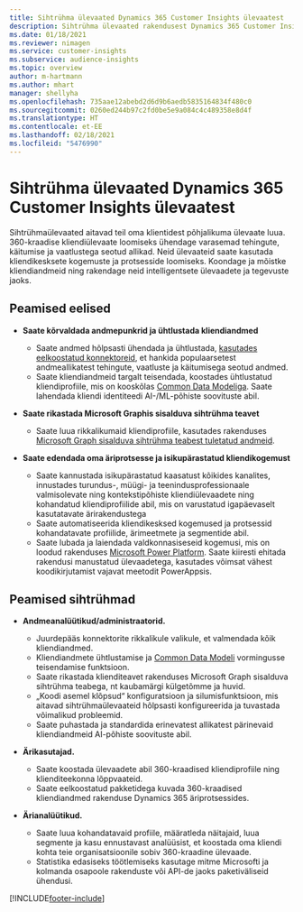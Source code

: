 ```yaml
---
title: Sihtrühma ülevaated Dynamics 365 Customer Insights ülevaatest
description: Sihtrühma ülevaated rakendusest Dynamics 365 Customer Insights.
ms.date: 01/18/2021
ms.reviewer: nimagen
ms.service: customer-insights
ms.subservice: audience-insights
ms.topic: overview
author: m-hartmann
ms.author: mhart
manager: shellyha
ms.openlocfilehash: 735aae12abebd2d6d9b6aedb5835164834f480c0
ms.sourcegitcommit: 0260ed244b97c2fd0be5e9a084c4c489358e8d4f
ms.translationtype: HT
ms.contentlocale: et-EE
ms.lasthandoff: 02/18/2021
ms.locfileid: "5476990"
---
```

# <a name="audience-insights-for-dynamics-365-customer-insights-overview"></a>Sihtrühma ülevaated Dynamics 365 Customer Insights ülevaatest

Sihtrühmaülevaated aitavad teil oma klientidest põhjalikuma ülevaate luua. 360-kraadise kliendiülevaate loomiseks ühendage varasemad tehingute, käitumise ja vaatlustega seotud allikad. Neid ülevaateid saate kasutada kliendikesksete kogemuste ja protsesside loomiseks. Koondage ja mõistke kliendiandmeid ning rakendage neid intelligentsete ülevaadete ja tegevuste jaoks.

## <a name="main-benefits"></a>Peamised eelised 

- **Saate kõrvaldada andmepunkrid ja ühtlustada kliendiandmed**

  - Saate andmed hõlpsasti ühendada ja ühtlustada, [kasutades eelkoostatud konnektoreid](data-sources.md), et hankida populaarsetest andmeallikatest tehingute, vaatluste ja käitumisega seotud andmed.
  - Saate kliendiandmeid targalt teisendada, koostades ühtlustatud kliendiprofiile, mis on kooskõlas [Common Data Modeliga](https://docs.microsoft.com/common-data-model/). Saate lahendada kliendi identiteedi AI-/ML-põhiste soovituste abil.

- **Saate rikastada Microsoft Graphis sisalduva sihtrühma teavet**

  - Saate luua rikkalikumaid kliendiprofiile, kasutades rakenduses [Microsoft Graph sisalduva sihtrühma teabest tuletatud andmeid](enrichment-microsoft-graph.md).  

- **Saate edendada oma äriprotsesse ja isikupärastatud kliendikogemust**

  - Saate kannustada isikupärastatud kaasatust kõikides kanalites, innustades turundus-, müügi- ja teenindusprofessionaale valmisolevate ning kontekstipõhiste kliendiülevaadete ning kohandatud kliendiprofiilide abil, mis on varustatud igapäevaselt kasutatavate ärirakendustega
  - Saate automatiseerida kliendikesksed kogemused ja protsessid kohandatavate profiilide, ärimeetmete ja segmentide abil.
  - Saate lubada ja laiendada valdkonnasiseseid kogemusi, mis on loodud rakenduses [Microsoft Power Platform](https://powerplatform.microsoft.com/). Saate kiiresti ehitada rakendusi manustatud ülevaadetega, kasutades võimsat vähest koodikirjutamist vajavat meetodit PowerAppsis.  

## <a name="key-audiences"></a>Peamised sihtrühmad

- **Andmeanalüütikud/administraatorid.**

  - Juurdepääs konnektorite rikkalikule valikule, et valmendada kõik kliendiandmed.
  - Kliendiandmete ühtlustamise ja [Common Data Modeli](https://docs.microsoft.com/common-data-model/) vormingusse teisendamise funktsioon.
  - Saate rikastada klienditeavet rakenduses Microsoft Graph sisalduva sihtrühma teabega, nt kaubamärgi külgetõmme ja huvid.
  - „Koodi asemel klõpsud“ konfiguratsioon ja silumisfunktsioon, mis aitavad sihtrühmaülevaateid hõlpsasti konfigureerida ja tuvastada võimalikud probleemid.
  - Saate puhastada ja standardida erinevatest allikatest pärinevaid kliendiandmeid AI-põhiste soovituste abil.  

- **Ärikasutajad.**

  - Saate koostada ülevaadete abil 360-kraadised kliendiprofiile ning klienditeekonna lõppvaateid.
  - Saate eelkoostatud pakketidega kuvada 360-kraadised kliendiandmed rakenduse Dynamics 365 äriprotsessides.

- **Ärianalüütikud.**

  - Saate luua kohandatavaid profiile, määratleda näitajaid, luua segmente ja kasu ennustavast analüüsist, et koostada oma kliendi kohta teie organisatsioonile sobiv 360-kraadine ülevaade.  
  - Statistika edasiseks töötlemiseks kasutage mitme Microsofti ja kolmanda osapoole rakenduste või API-de jaoks paketiväliseid ühendusi.


[!INCLUDE[footer-include](../includes/footer-banner.md)]
